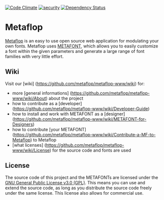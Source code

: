 [![Code Climate](https://codeclimate.com/github/metaflop/metaflop-www/badges/gpa.svg)](https://codeclimate.com/github/metaflop/metaflop-www)
[![security](https://hakiri.io/github/metaflop/metaflop-www/dev.svg)](https://hakiri.io/github/metaflop/metaflop-www/dev)
[![Dependency Status](https://gemnasium.com/metaflop/metaflop-www.svg)](https://gemnasium.com/metaflop/metaflop-www)

# Metaflop

[Metaflop](http://www.metaflop.com) is an easy to use open source web application for modulating your own fonts. Metaflop uses [METAFONT](https://en.wikipedia.org/wiki/Metafont), which allows you to easily customize a font within the given parameters and generate a large range of font families with very little effort.

## Wiki

Visit our [wiki] (https://github.com/metaflop/metaflop-www/wiki) for:

- more [general informations] (https://github.com/metaflop/metaflop-www/wiki/About) about the project
- how to contribute as a [developer] (https://github.com/metaflop/metaflop-www/wiki/Developer-Guide)
- how to install and work with METAFONT as a [designer] (https://github.com/metaflop/metaflop-www/wiki/METAFONT-for-Designers)
- how to contribute [your METAFONT] (https://github.com/metaflop/metaflop-www/wiki/Contribute-a-MF-to-Metaflop) to Metaflop
- [what licenses] (https://github.com/metaflop/metaflop-www/wiki/License) for the source code and fonts are used

## License

The source code of this project and the METAFONTs are licensed under the [GNU General Public License v3.0 (GPL)](http://www.gnu.org/copyleft/gpl.html). This means you can use and extend the source code, as long as you distribute the source code freely under the same license. This license also allows for commercial use.
